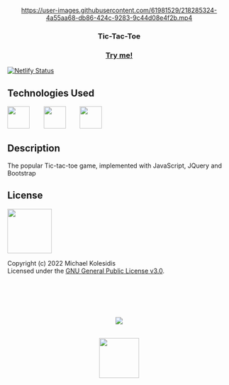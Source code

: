 <div align="center">
 
  https://user-images.githubusercontent.com/61981529/218285324-4a55aa68-db86-424c-9283-9c44d08e4f2b.mp4
  <h3>Tic-Tac-Toe</h3>
    
</div>

<a href="https://tic-tac-toe-michael.netlify.app/"><h3 align="center">Try me!</h3></a>



[![Netlify Status](https://api.netlify.com/api/v1/badges/b0376d02-8121-4fc9-a93e-d8e6ecb5b9c8/deploy-status)](https://app.netlify.com/sites/tic-tac-toe-michael/deploys)



## Technologies Used

<a href="https://en.wikipedia.org/wiki/JavaScript"><img src="https://github.com/michaelkolesidis/tech-icons/blob/main/icons/javascript/javascript-original.svg" height="50px" /></a>
&nbsp;&nbsp;&nbsp;&nbsp;&nbsp;&nbsp;
<a href="https://en.wikipedia.org/wiki/CSS"><img src="https://github.com/michaelkolesidis/tech-icons/blob/main/icons/css3/css3-plain.svg" height="50px" /></a>
&nbsp;&nbsp;&nbsp;&nbsp;&nbsp;&nbsp;
<img src="https://github.com/michaelkolesidis/tech-icons/blob/main/icons/html5/html5-plain.svg" height="50px" />
&nbsp;&nbsp;&nbsp;&nbsp;&nbsp;&nbsp;



## Description 
The popular Tic-tac-toe game, implemented with JavaScript, JQuery and Bootstrap

## License

<a href="https://www.gnu.org/licenses/gpl-3.0.html"><img src="https://upload.wikimedia.org/wikipedia/commons/9/93/GPLv3_Logo.svg" height="100px" /></a>

Copyright (c) 2022 Michael Kolesidis<br>
Licensed under the [GNU General Public License v3.0](https://www.gnu.org/licenses/gpl-3.0.html).



<br>
<br>



[//]: # (Free Software)
<div align="center">
  <br>
  <br>

  <a href="https://github.com/michaelkolesidis/made-with-linux" target="_blank"><img src="https://upload.wikimedia.org/wikipedia/commons/thumb/f/f9/Made_with_Linux.png/240px-Made_with_Linux.png"></a>
</div>
<br>                                                      
<div align="center">
  <a href="https://endsoftwarepatents.org/innovating-without-patents"><img style="height: 90px;" src="https://static.fsf.org/nosvn/esp/logos/innovating-without-patents.svg"></a>
</div>
